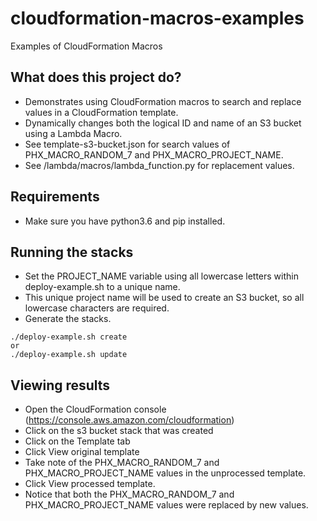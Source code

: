 # cloudformation-macros-examples
Examples of CloudFormation Macros

## What does this project do?
- Demonstrates using CloudFormation macros to search and replace values in a CloudFormation template.
- Dynamically changes both the logical ID and name of an S3 bucket using a Lambda Macro.
- See template-s3-bucket.json for search values of PHX_MACRO_RANDOM_7 and PHX_MACRO_PROJECT_NAME.
- See /lambda/macros/lambda_function.py for replacement values.

## Requirements
- Make sure you have python3.6 and pip installed.

## Running the stacks
- Set the PROJECT_NAME variable using all lowercase letters within deploy-example.sh to a unique name.
- This unique project name will be used to create an S3 bucket, so all lowercase characters are required.
- Generate the stacks.
```
./deploy-example.sh create
or
./deploy-example.sh update
```

## Viewing results
- Open the CloudFormation console (https://console.aws.amazon.com/cloudformation)
- Click on the s3 bucket stack that was created
- Click on the Template tab
- Click View original template
- Take note of the PHX_MACRO_RANDOM_7 and PHX_MACRO_PROJECT_NAME values in the unprocessed template.
- Click View processed template.
- Notice that both the PHX_MACRO_RANDOM_7 and PHX_MACRO_PROJECT_NAME values were replaced by new values.
